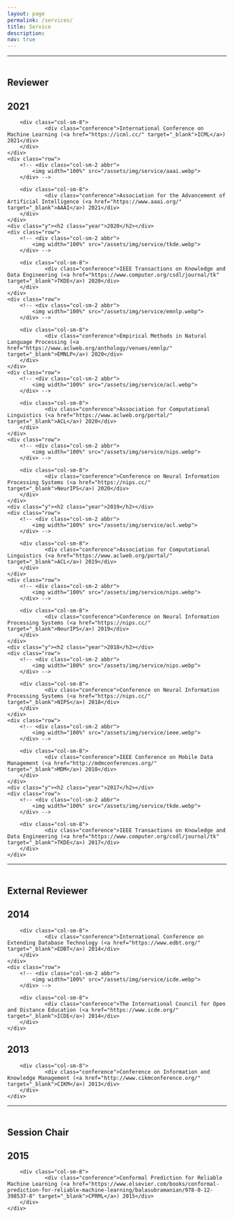 ```yaml
---
layout: page
permalink: /services/
title: Service
description:
nav: true
---
```


<style>
.head{
margin-top: 3rem;
}

@media screen and (max-width: 575px) {
  .y{
     margin-bottom: 2rem;
  }
}

</style>

<hr>
<div class="y"><h2 class="head">Reviewer</h2></div>

<div class="publications">
	<div class="y"><div class="y"><h2 class="year">2021</h2></div></div>
	<div class="row">
  		<!-- <div class="col-sm-2 abbr">
    		<img width="100%" src="/assets/img/service/icml.webp">
  		</div> -->

  		<div class="col-sm-8">
      			<div class="conference">International Conference on Machine Learning (<a href="https://icml.cc/" target="_blank">ICML</a>) 2021</div>
  		</div>
	</div>
	<div class="row">
  		<!-- <div class="col-sm-2 abbr">
    		<img width="100%" src="/assets/img/service/aaai.webp">
  		</div> -->

  		<div class="col-sm-8">
      			<div class="conference">Association for the Advancement of Artificial Intelligence (<a href="https://www.aaai.org/" target="_blank">AAAI</a>) 2021</div>
  		</div>
	</div>
	<div class="y"><h2 class="year">2020</h2></div>
	<div class="row">
  		<!-- <div class="col-sm-2 abbr">
    		<img width="100%" src="/assets/img/service/tkde.webp">
  		</div> -->

  		<div class="col-sm-8">
      			<div class="conference">IEEE Transactions on Knowledge and Data Engineering (<a href="https://www.computer.org/csdl/journal/tk" target="_blank">TKDE</a>) 2020</div>
  		</div>
	</div>
	<div class="row">
  		<!-- <div class="col-sm-2 abbr">
    		<img width="100%" src="/assets/img/service/emnlp.webp">
  		</div> -->

  		<div class="col-sm-8">
      			<div class="conference">Empirical Methods in Natural Language Processing (<a href="https://www.aclweb.org/anthology/venues/emnlp/" target="_blank">EMNLP</a>) 2020</div>
  		</div>
	</div>
	<div class="row">
  		<!-- <div class="col-sm-2 abbr">
    		<img width="100%" src="/assets/img/service/acl.webp">
  		</div> -->

  		<div class="col-sm-8">
      			<div class="conference">Association for Computational Linguistics (<a href="https://www.aclweb.org/portal/" target="_blank">ACL</a>) 2020</div>
  		</div>
	</div>
	<div class="row">
  		<!-- <div class="col-sm-2 abbr">
    		<img width="100%" src="/assets/img/service/nips.webp">
  		</div> -->

  		<div class="col-sm-8">
      			<div class="conference">Conference on Neural Information Processing Systems (<a href="https://nips.cc/" target="_blank">NeurIPS</a>) 2020</div>
  		</div>
	</div>
	<div class="y"><h2 class="year">2019</h2></div>
	<div class="row">
  		<!-- <div class="col-sm-2 abbr">
    		<img width="100%" src="/assets/img/service/acl.webp">
  		</div> -->

  		<div class="col-sm-8">
      			<div class="conference">Association for Computational Linguistics (<a href="https://www.aclweb.org/portal/" target="_blank">ACL</a>) 2019</div>
  		</div>
	</div>
	<div class="row">
  		<!-- <div class="col-sm-2 abbr">
    		<img width="100%" src="/assets/img/service/nips.webp">
  		</div> -->

  		<div class="col-sm-8">
      			<div class="conference">Conference on Neural Information Processing Systems (<a href="https://nips.cc/" target="_blank">NeurIPS</a>) 2019</div>
  		</div>
	</div>
	<div class="y"><h2 class="year">2018</h2></div>
	<div class="row">
  		<!-- <div class="col-sm-2 abbr">
    		<img width="100%" src="/assets/img/service/nips.webp">
  		</div> -->

  		<div class="col-sm-8">
      			<div class="conference">Conference on Neural Information Processing Systems (<a href="https://nips.cc/" target="_blank">NIPS</a>) 2018</div>
  		</div>
	</div>
	<div class="row">
  		<!-- <div class="col-sm-2 abbr">
    		<img width="100%" src="/assets/img/service/ieee.webp">
  		</div> -->

  		<div class="col-sm-8">
      			<div class="conference">IEEE Conference on Mobile Data Management (<a href="http://mdmconferences.org/" target="_blank">MDM</a>) 2018</div>
  		</div>
	</div>
	<div class="y"><h2 class="year">2017</h2></div>
	<div class="row">
  		<!-- <div class="col-sm-2 abbr">
    		<img width="100%" src="/assets/img/service/tkde.webp">
  		</div> -->

  		<div class="col-sm-8">
      			<div class="conference">IEEE Transactions on Knowledge and Data Engineering (<a href="https://www.computer.org/csdl/journal/tk" target="_blank">TKDE</a>) 2017</div>
  		</div>
	</div>

</div>


<hr>
<div class="y"><h2 class="head">External Reviewer</h2></div>

<div class="publications">
	<div class="y"><h2 class="year">2014</h2></div>
	<div class="row">
  		<!-- <div class="col-sm-2 abbr">
    		<img width="100%" src="/assets/img/service/edbt.webp">
  		</div> -->

  		<div class="col-sm-8">
      			<div class="conference">International Conference on Extending Database Technology (<a href="https://www.edbt.org/" target="_blank">EDBT</a>) 2014</div>
  		</div>
	</div>
	<div class="row">
  		<!-- <div class="col-sm-2 abbr">
    		<img width="100%" src="/assets/img/service/icde.webp">
  		</div> -->

  		<div class="col-sm-8">
      			<div class="conference">The International Council for Open and Distance Education (<a href="https://www.icde.org/" target="_blank">ICDE</a>) 2014</div>
  		</div>
	</div>
<div class="y"><h2 class="year">2013</h2></div>
<div class="row">
  		<!-- <div class="col-sm-2 abbr">
    		<img width="100%" src="/assets/img/service/cikm.webp">
  		</div> -->

  		<div class="col-sm-8">
      			<div class="conference">Conference on Information and Knowledge Management (<a href="http://www.cikmconference.org/" target="_blank">CIKM</a>) 2013</div>
  		</div>
	</div>
</div>

<hr>
<div class="y"><h2 class="head">Session Chair</h2></div>

<div class="publications">
	<div class="y"><h2 class="year">2015</h2></div>
	<div class="row">
  		<!-- <div class="col-sm-2 abbr">
    		<img width="100%" src="/assets/img/service/cprml.webp">
  		</div> -->

  		<div class="col-sm-8">
      			<div class="conference">Conformal Prediction for Reliable Machine Learning (<a href="https://www.elsevier.com/books/conformal-prediction-for-reliable-machine-learning/balasubramanian/978-0-12-398537-8" target="_blank">CPRML</a>) 2015</div>
  		</div>
	</div>

</div>